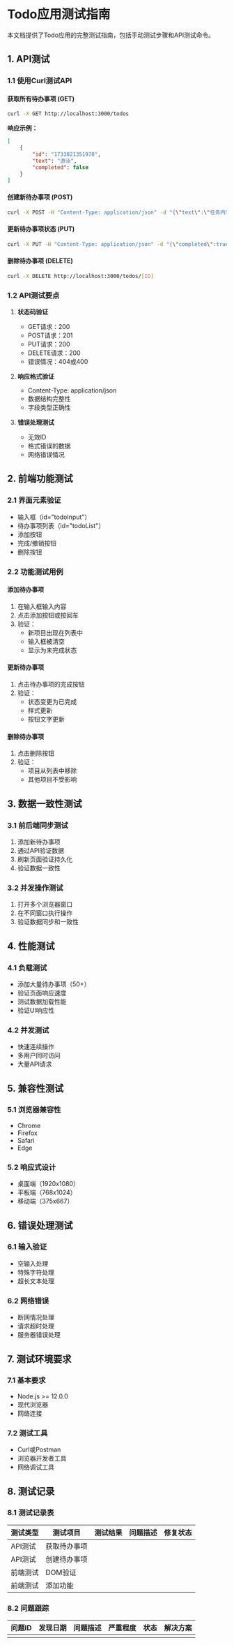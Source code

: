 # Todo应用测试指南

本文档提供了Todo应用的完整测试指南，包括手动测试步骤和API测试命令。

## 1. API测试

### 1.1 使用Curl测试API

#### 获取所有待办事项 (GET)
```bash
curl -X GET http://localhost:3000/todos
```

**响应示例：**
```json
[
    {
        "id": "1733821351978",
        "text": "游泳",
        "completed": false
    }
]
```

#### 创建新待办事项 (POST)
```bash
curl -X POST -H "Content-Type: application/json" -d "{\"text\":\"任务内容\"}" http://localhost:3000/todos
```

#### 更新待办事项状态 (PUT)
```bash
curl -X PUT -H "Content-Type: application/json" -d "{\"completed\":true}" http://localhost:3000/todos/[ID]
```

#### 删除待办事项 (DELETE)
```bash
curl -X DELETE http://localhost:3000/todos/[ID]
```

### 1.2 API测试要点

1. **状态码验证**
   - GET请求：200
   - POST请求：201
   - PUT请求：200
   - DELETE请求：200
   - 错误情况：404或400

2. **响应格式验证**
   - Content-Type: application/json
   - 数据结构完整性
   - 字段类型正确性

3. **错误处理测试**
   - 无效ID
   - 格式错误的数据
   - 网络错误情况

## 2. 前端功能测试

### 2.1 界面元素验证
- 输入框（id="todoInput"）
- 待办事项列表（id="todoList"）
- 添加按钮
- 完成/撤销按钮
- 删除按钮

### 2.2 功能测试用例

#### 添加待办事项
1. 在输入框输入内容
2. 点击添加按钮或按回车
3. 验证：
   - 新项目出现在列表中
   - 输入框被清空
   - 显示为未完成状态

#### 更新待办事项
1. 点击待办事项的完成按钮
2. 验证：
   - 状态变更为已完成
   - 样式更新
   - 按钮文字更新

#### 删除待办事项
1. 点击删除按钮
2. 验证：
   - 项目从列表中移除
   - 其他项目不受影响

## 3. 数据一致性测试

### 3.1 前后端同步测试
1. 添加新待办事项
2. 通过API验证数据
3. 刷新页面验证持久化
4. 验证数据一致性

### 3.2 并发操作测试
1. 打开多个浏览器窗口
2. 在不同窗口执行操作
3. 验证数据同步和一致性

## 4. 性能测试

### 4.1 负载测试
- 添加大量待办事项（50+）
- 验证页面响应速度
- 测试数据加载性能
- 验证UI响应性

### 4.2 并发测试
- 快速连续操作
- 多用户同时访问
- 大量API请求

## 5. 兼容性测试

### 5.1 浏览器兼容性
- Chrome
- Firefox
- Safari
- Edge

### 5.2 响应式设计
- 桌面端（1920x1080）
- 平板端（768x1024）
- 移动端（375x667）

## 6. 错误处理测试

### 6.1 输入验证
- 空输入处理
- 特殊字符处理
- 超长文本处理

### 6.2 网络错误
- 断网情况处理
- 请求超时处理
- 服务器错误处理

## 7. 测试环境要求

### 7.1 基本要求
- Node.js >= 12.0.0
- 现代浏览器
- 网络连接

### 7.2 测试工具
- Curl或Postman
- 浏览器开发者工具
- 网络调试工具

## 8. 测试记录

### 8.1 测试记录表
| 测试类型 | 测试项目 | 测试结果 | 问题描述 | 修复状态 |
|---------|---------|----------|---------|---------|
| API测试 | 获取待办事项 | | | |
| API测试 | 创建待办事项 | | | |
| 前端测试 | DOM验证 | | | |
| 前端测试 | 添加功能 | | | |

### 8.2 问题跟踪
| 问题ID | 发现日期 | 问题描述 | 严重程度 | 状态 | 解决方案 |
|--------|---------|----------|----------|------|----------|
| | | | | | | 